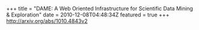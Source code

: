 +++
title = "DAME: A Web Oriented Infrastructure for Scientific Data Mining &   Exploration"
date = 2010-12-08T04:48:34Z
featured = true
+++
http://arxiv.org/abs/1010.4843v2